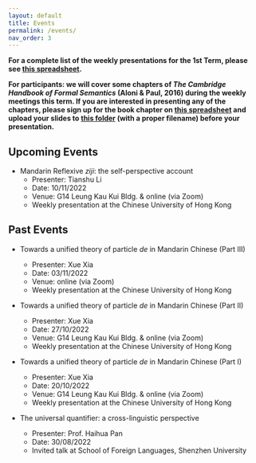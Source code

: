 ```yaml
---
layout: default
title: Events
permalink: /events/
nav_order: 3
---
```


**For a complete list of the weekly presentations for the 1st Term, please see [this spreadsheet](https://docs.google.com/spreadsheets/d/1RINxumCdiaS6ladPtELQjUQP2Z7OKfV6ev3jMK85ePc/edit?usp=sharing).**

**For participants: we will cover some chapters of *The Cambridge Handbook of Formal Semantics* (Aloni & Paul, 2016) during the weekly meetings this term. If you are interested in presenting any of the chapters, please sign up for the book chapter on [this spreadsheet](https://docs.google.com/spreadsheets/d/119vQftrTOX6uWxyQPYzYNoOMbDx09LE9vCI8zAWkD_w/edit?usp=sharing) and upload your slides to [this folder](https://drive.google.com/drive/folders/1hglo1fwS0R9Tprf4VgVtZOgaOLa9NA3z?usp=sharing) (with a proper filename) before your presentation.**

## Upcoming Events

* Mandarin Reflexive *ziji*: the self-perspective account
  * Presenter: Tianshu Li
  * Date: 10/11/2022
  * Venue: G14 Leung Kau Kui Bldg. & online (via Zoom)
  * Weekly presentation at the Chinese University of Hong Kong

## Past Events

* Towards a unified theory of particle *de* in Mandarin Chinese (Part III)
  * Presenter: Xue Xia
  * Date: 03/11/2022
  * Venue: online (via Zoom)
  * Weekly presentation at the Chinese University of Hong Kong

* Towards a unified theory of particle *de* in Mandarin Chinese (Part II)
  * Presenter: Xue Xia
  * Date: 27/10/2022
  * Venue: G14 Leung Kau Kui Bldg. & online (via Zoom)
  * Weekly presentation at the Chinese University of Hong Kong

* Towards a unified theory of particle *de* in Mandarin Chinese (Part I)
  * Presenter: Xue Xia
  * Date: 20/10/2022
  * Venue: G14 Leung Kau Kui Bldg. & online (via Zoom)
  * Weekly presentation at the Chinese University of Hong Kong

* The universal quantifier: a cross-linguistic perspective
  * Presenter: Prof. Haihua Pan
  * Date: 30/08/2022
  * Invited talk at School of Foreign Languages, Shenzhen University
